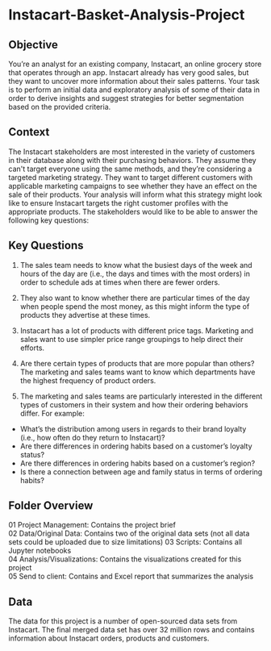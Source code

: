 # Instacart-Basket-Analysis-Project

## Objective

You’re an analyst for an existing company, Instacart, an online grocery store that operates through an app. Instacart already has very good sales, but they want to uncover more information about their sales patterns. Your task is to perform an initial data and exploratory analysis of some of their data in order to derive insights and suggest strategies for better segmentation based on the provided criteria.

## Context

The Instacart stakeholders are most interested in the variety of customers in their database along with their purchasing behaviors. They assume they can't target everyone using the same methods, and they’re considering a targeted marketing strategy. They want to target different customers with applicable marketing campaigns to see whether they have an effect on the sale of their products. Your analysis will inform what this strategy might look like to ensure Instacart targets the right customer profiles with the appropriate products. The stakeholders would like to be able to answer the following key questions:

## Key Questions
1. The sales team needs to know what the busiest days of the week and hours of the day are (i.e., the days and times with the most orders) in order to schedule ads at times when there are fewer orders.
  
2. They also want to know whether there are particular times of the day when people spend the most money, as this might inform the type of products they advertise at these times.
  
3. Instacart has a lot of products with different price tags. Marketing and sales want to use
  simpler price range groupings to help direct their efforts.

4. Are there certain types of products that are more popular than others? The marketing and sales teams want to know which departments have the highest frequency of product orders.

5. The marketing and sales teams are particularly interested in the different types of customers in their system and how their ordering behaviors differ. For example:
- What’s the distribution among users in regards to their brand loyalty (i.e., how
  often do they return to Instacart)?
- Are there differences in ordering habits based on a customer’s loyalty status?
- Are there differences in ordering habits based on a customer’s region?
- Is there a connection between age and family status in terms of ordering habits?

## Folder Overview 
01 Project Management: Contains the project brief  
02 Data/Original Data: Contains two of the original data sets (not all data sets could be uploaded due to size limitations) 
03 Scripts: Contains all Jupyter notebooks  
04 Analysis/Visualizations: Contains the visualizations created for this project  
05 Send to client: Contains and Excel report that summarizes the analysis  

## Data
The data for this project is a number of open-sourced data sets from Instacart. The final merged data set has over 32 million rows and contains information about Instacart orders, products and customers. 

